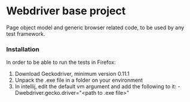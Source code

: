 Webdriver base project
========================

Page object model and generic browser related code, to be used by any test framework. 

### Installation

In order to be able to run the tests in Firefox:

1. Download Geckodriver, minimum version 0.11.1
2. Unpack the .exe file in a folder on your environment
3. In intellij, edit the default vm argument and add the following to it: -Dwebdriver.gecko.driver="<path to .exe file>"


